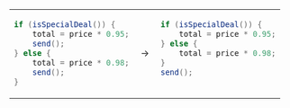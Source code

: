 <table> 
<tr>
  <td valign="top">

```java
if (isSpecialDeal()) {
    total = price * 0.95;
    send();
} else {
    total = price * 0.98;
    send();
}
```
  </td>
  <td valign="center">&nbsp;→&nbsp;</td>
  <td valign="top">

```java
if (isSpecialDeal()) {
    total = price * 0.95;
} else {
    total = price * 0.98;
}
send();

```
  </td>
</tr>
</table>